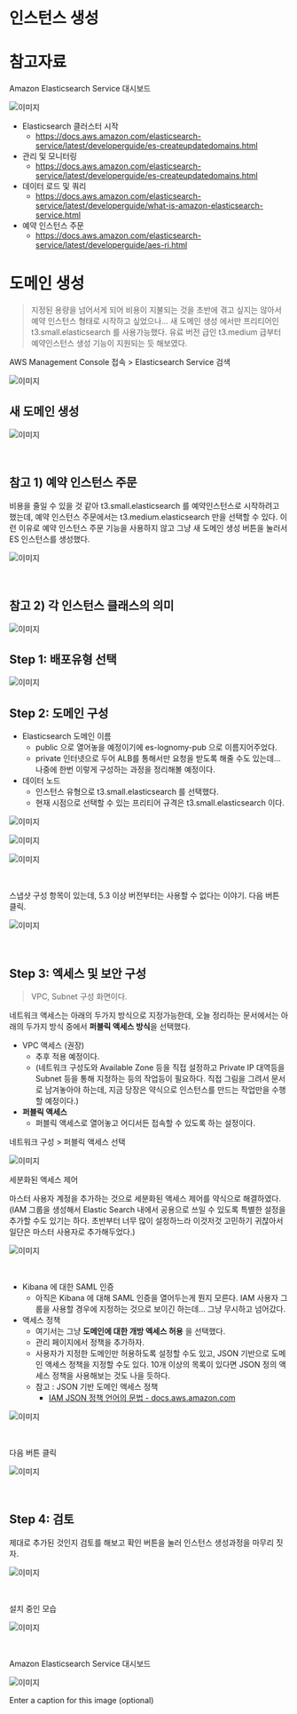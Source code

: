 # 인스턴스 생성



# 참고자료‌

Amazon Elasticsearch Service 대시보드

![이미지](./img/2_1.png)‌

  

- Elasticsearch 클러스터 시작
  - https://docs.aws.amazon.com/elasticsearch-service/latest/developerguide/es-createupdatedomains.html
- 관리 및 모니터링
  - https://docs.aws.amazon.com/elasticsearch-service/latest/developerguide/es-createupdatedomains.html
- 데이터 로드 및 쿼리
  - https://docs.aws.amazon.com/elasticsearch-service/latest/developerguide/what-is-amazon-elasticsearch-service.html
- 예약 인스턴스 주문
  - https://docs.aws.amazon.com/elasticsearch-service/latest/developerguide/aes-ri.html



# 도메인 생성

> 지정된 용량을 넘어서게 되어 비용이 지불되는 것을 초반에 겪고 싶지는 않아서 예약 인스턴스 형태로 시작하고 싶었으나... 새 도메인 생성 에서만 프리티어인 t3.small.elasticsearch 를 사용가능했다. 유료 버전 급인 t3.medium 급부터 예약인스턴스 생성 기능이 지원되는 듯 해보였다.  



AWS Management Console 접속 > Elasticsearch Service 검색  

![이미지](./img/2_2.png)



## 새 도메인 생성 

![이미지](./img/2_3.png)

‌

## 참고 1) 예약 인스턴스 주문 ‌

비용을 줄일 수 있을 것 같아 t3.small.elasticsearch 를 예약인스턴스로 시작하려고 했는데, 예약 인스턴스 주문에서는 t3.medium.elasticsearch 만을 선택할 수 있다. 이런 이유로 예약 인스턴스 주문 기능을 사용하지 않고 그냥 새 도메인 생성 버튼을 눌러서 ES 인스턴스를 생성했다.  

   

![이미지](./img/2_4.png)

‌

## 참고 2) 각 인스턴스 클래스의 의미

![이미지](./img/2_5.png)



## Step 1: 배포유형 선택

![이미지](./img/2_6.png)



## Step 2: 도메인 구성‌

- Elasticsearch 도메인 이름
  - public 으로 열어놓을 예정이기에 es-lognomy-pub 으로 이름지어주었다.
  - private 인터넷으로 두어 ALB를 통해서만 요청을 받도록 해줄 수도 있는데... 나중에 한번 이렇게 구성하는 과정을 정리해볼 예정이다.
- 데이터 노드
  - 인스턴스 유형으로 t3.small.elasticsearch 를 선택했다.
  - 현재 시점으로 선택할 수 있는 프리티어 규격은 t3.small.elasticsearch 이다.

![이미지](./img/2_7.png)

  

![이미지](./img/2_8.png)

  

![이미지](./img/2_9.png)

‌

스냅샷 구성 항목이 있는데, 5.3 이상 버전부터는 사용할 수 없다는 이야기. 다음 버튼 클릭.

![이미지](./img/2_10.png)

  ‌

## Step 3: 엑세스 및 보안 구성

> VPC, Subnet 구성 화면이다. 

네트워크 액세스는 아래의 두가지 방식으로 지정가능한데, 오늘 정리하는 문서에서는 아래의 두가지 방식 중에서 **퍼블릭 액세스 방식**을 선택했다.  

- VPC 액세스 (권장)  
  - 추후 적용 예정이다.  
  - (네트워크 구성도와 Available Zone 등을 직접 설정하고 Private IP 대역등을 Subnet 등을 통해 지정하는 등의 작업등이 필요하다. 직접 그림을 그려서 문서로 남겨놓아야 하는데, 지금 당장은 약식으로 인스턴스를 만드는 작업만을 수행할 예정이다.)  
- **퍼블릭 액세스**
  - 퍼블릭 액세스로 열어놓고 어디서든 접속할 수 있도록 하는 설정이다.  

네트워크 구성 > 퍼블릭 액세스 선택 

![이미지](./img/2_11.png)



세분화된 액세스 제어  

마스터 사용자 계정을 추가하는 것으로 세분화된 액세스 제어를 약식으로 해결하였다. (IAM 그룹을 생성해서 Elastic Search 내에서 공용으로 쓰일 수 있도록 특별한 설정을 추가할 수도 있기는 하다. 초반부터 너무 많이 설정하느라 이것저것 고민하기 귀찮아서 일단은 마스터 사용자로 추가해두었다.)  

![이미지](./img/2_12.png)

  ‌

- Kibana 에 대한 SAML 인증
  - 아직은 Kibana 에 대해 SAML 인증을 열어두는게 뭔지 모른다. IAM 사용자 그룹을 사용할 경우에 지정하는 것으로 보이긴 하는데... 그냥 무시하고 넘어갔다.
- 액세스 정책 
  - 여기서는 그냥 **도메인에 대한 개방 엑세스 허용** 을 선택했다.
  - 관리 페이지에서 정책을 추가하자.
  - 사용자가 지정한 도메인만 허용하도록 설정할 수도 있고, JSON 기반으로 도메인 액세스 정책을 지정할 수도 있다. 10개 이상의 목록이 있다면 JSON 정의 액세스 정책을 사용해보는 것도 나을 듯하다.
  - 참고 : JSON 기반 도메인 액세스 정책 
    - [IAM JSON 정책 언어의 문법 - docs.aws.amazon.com](https://docs.aws.amazon.com/ko_kr/IAM/latest/UserGuide/reference_policies_grammar.html)  

  

![이미지](./img/2_13.png)

‌

다음 버튼 클릭

![이미지](./img/2_14.png)

‌

## Step 4: 검토‌

제대로 추가된 것인지 검토를 해보고 확인 버튼을 눌러 인스턴스 생성과정을 마무리 짓자.

![이미지](./img/2_15.png)

‌

설치 중인 모습

![이미지](./img/2_16.png)

‌

Amazon Elasticsearch Service 대시보드

![이미지](./img/2_17.png)

Enter a caption for this image (optional)